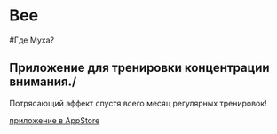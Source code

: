 # Bee
#Где Муха?

## Приложение для тренировки концентрации внимания./
Потрясающий эффект спустя всего месяц регулярных тренировок!

[приложение в AppStore](http://apps.apple.com/ru/app/%D0%B3%D0%B4%D0%B5-%D0%BC%D1%83%D1%85%D0%B0/id1630745481)
